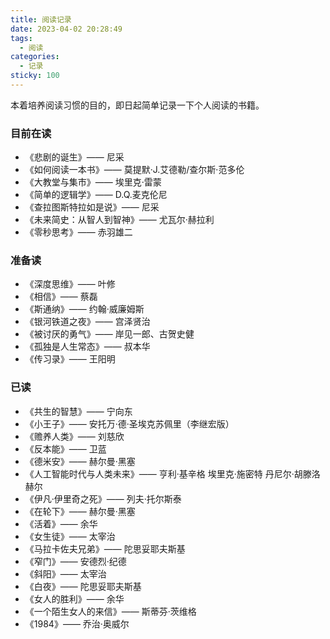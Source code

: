 ```yaml
---
title: 阅读记录
date: 2023-04-02 20:28:49
tags:
  - 阅读
categories:
  - 记录
sticky: 100
---
```


本着培养阅读习惯的目的，即日起简单记录一下个人阅读的书籍。


### 目前在读
- 《悲剧的诞生》—— 尼采
- 《如何阅读一本书》—— 莫提默·J.艾德勒/查尔斯·范多伦
- 《大教堂与集市》—— 埃里克·雷蒙
- 《简单的逻辑学》—— D.Q.麦克伦尼
- 《查拉图斯特拉如是说》—— 尼采
- 《未来简史：从智人到智神》—— 尤瓦尔·赫拉利
- 《零秒思考》—— 赤羽雄二

### 准备读
- 《深度思维》—— 叶修
- 《相信》—— 蔡磊
- 《斯通纳》—— 约翰·威廉姆斯
- 《银河铁道之夜》—— 宫泽贤治
- 《被讨厌的勇气》—— 岸见一郎、古贺史健
- 《孤独是人生常态》—— 叔本华
- 《传习录》—— 王阳明

### 已读
- 《共生的智慧》—— 宁向东
- 《小王子》—— 安托万·德·圣埃克苏佩里（李继宏版）
- 《赡养人类》—— 刘慈欣
- 《反本能》—— 卫蓝
- 《德米安》—— 赫尔曼·黑塞
- 《人工智能时代与人类未来》—— 亨利·基辛格 埃里克·施密特 丹尼尔·胡滕洛赫尔
- 《伊凡·伊里奇之死》—— 列夫·托尔斯泰
- 《在轮下》—— 赫尔曼·黑塞
- 《活着》—— 余华
- 《女生徒》—— 太宰治
- 《马拉卡佐夫兄弟》—— 陀思妥耶夫斯基
- 《窄门》—— 安德烈·纪德
- 《斜阳》—— 太宰治
- 《白夜》—— 陀思妥耶夫斯基
- 《女人的胜利》—— 余华
- 《一个陌生女人的来信》—— 斯蒂芬·茨维格
- 《1984》—— 乔治·奥威尔

